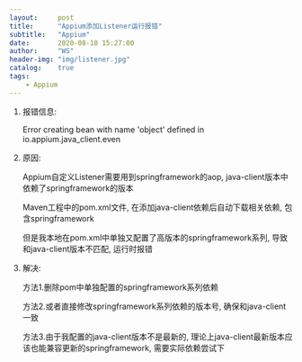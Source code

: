 ```yaml
---
layout:     post
title:      "Appium添加Listener运行报错"
subtitle:   "Appium"
date:       2020-08-10 15:27:00
author:     "WS"
header-img: "img/listener.jpg"
catalog:    true
tags:
    - Appium
---
```


1. 报错信息:

   Error creating bean with name 'object' defined in io.appium.java_client.even

 

2. 原因:

   Appium自定义Listener需要用到springframework的aop, java-client版本中依赖了springframework的版本

   Maven工程中的pom.xml文件, 在添加java-client依赖后自动下载相关依赖, 包含springframework

   但是我本地在pom.xml中单独又配置了高版本的springframework系列, 导致和java-client版本不匹配, 运行时报错

    

3. 解决:

   方法1.删除pom中单独配置的springframework系列依赖

   方法2.或者直接修改springframework系列依赖的版本号, 确保和java-client一致

   方法3.由于我配置的java-client版本不是最新的, 理论上java-client最新版本应该也能兼容更新的springframework, 需要实际依赖尝试下
